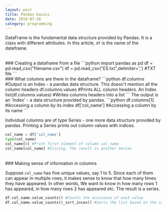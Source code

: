 ```yaml
---
layout: post
title: Pandas basics
date: 2019-07-20
category: programming
---
```

DataFrame is the fundamental data structure provided by Pandas. It is a class
with different attributes. In this article, `df` is the name of the
dateframe. 

<br />
### Creating a dataframe from a file
```python
import pandas as pd
df = pd.read_csv("filename.csv")
df = pd.read_csv("ES.txt",delimiter=',') #TXT file
```

<br />
### What columns are there in the dataframe?
```python
df.columns #Output is an Index - a pandas data structure. This doesn't mention all the column headers
df.columns.values #Prints ALL column headers. An Index
list(df.columns.values) #Writes columns headers into a list
```
The output is an 'Index' - a data structure provided by pandas.
```python
df.columns[1] #Accessing a column by its index
df['col_name'] #Accessing a column by its name
```

Individual columns are of type Series - one more data structure provided by
pandas. Printing a Series prints out column values with indices.

```python
col_name = df['col_name']
type(col_name)
col_name[0] #Print first element of column col_name
col_name[col_name] #Slicing. The result is another Series
```

<br />
### Making sense of information in columns 

Suppose `col_name` has five unique values, say 1 to 5. Since each of them can
appear in multiple rows, it makes sense to know that how many times they have
appeared. In other words, We want to know in how many rows 1 has appeared, in
how many rows 2 has appeared etc.  The result is a series.

```python
df.col_name.value_counts() #Counts the occurence of each value 
df.col_name.value_counts()_sort_incex() #Sorts the list based on the values of #col_name
```
